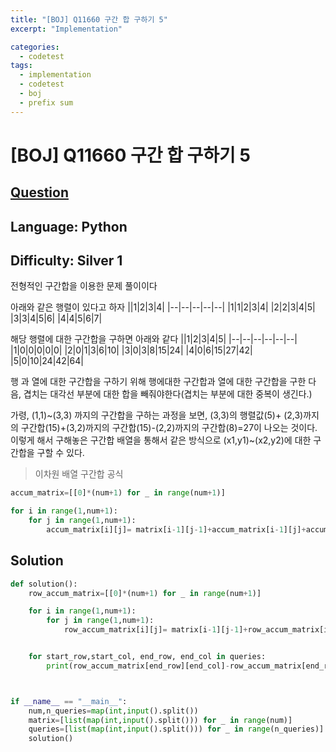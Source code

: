 ```yaml
---
title: "[BOJ] Q11660 구간 합 구하기 5"
excerpt: "Implementation"

categories:
  - codetest
tags:
  - implementation
  - codetest
  - boj
  - prefix sum
---
```

# [BOJ] Q11660 구간 합 구하기 5
## [Question](https://www.acmicpc.net/problem/11660)
## Language: Python
## Difficulty: Silver 1

전형적인 구간합을 이용한 문제 풀이이다

아래와 같은 행렬이 있다고 하자
||1|2|3|4|
|--|--|--|--|--|
|1|1|2|3|4|
|2|2|3|4|5|
|3|3|4|5|6|
|4|4|5|6|7|

해당 행렬에 대한 구간합을 구하면 아래와 같다
||1|2|3|4|5|
|--|--|--|--|--|--|
|1|0|0|0|0|0|
|2|0|1|3|6|10|
|3|0|3|8|15|24|
|4|0|6|15|27|42|
|5|0|10|24|42|64|

행 과 열에 대한 구간합을 구하기 위해 행에대한 구간합과 열에 대한 구간합을 구한 다음, 겹치는 대각선 부분에 대한 합을 빼줘야한다(겹치는 부분에 대한 중복이 생긴다.)

가령, (1,1)~(3,3) 까지의 구간합을 구하는 과정을 보면, (3,3)의 행렬값(5)+ (2,3)까지의 구간합(15)+(3,2)까지의 구간합(15)-(2,2)까지의 구간합(8)=27이 나오는 것이다.
이렇게 해서 구해놓은 구간합 배열을 통해서 같은 방식으로 (x1,y1)~(x2,y2)에 대한 구간합을 구할 수 있다.

> 이차원 배열 구간합 공식

```python
accum_matrix=[[0]*(num+1) for _ in range(num+1)]

for i in range(1,num+1):
    for j in range(1,num+1):
        accum_matrix[i][j]= matrix[i-1][j-1]+accum_matrix[i-1][j]+accum_matrix[i][j-1]-accum_matrix[i-1][j-1]
```

## Solution

```python
def solution():
    row_accum_matrix=[[0]*(num+1) for _ in range(num+1)]

    for i in range(1,num+1):
        for j in range(1,num+1):
            row_accum_matrix[i][j]= matrix[i-1][j-1]+row_accum_matrix[i-1][j]+row_accum_matrix[i][j-1]-row_accum_matrix[i-1][j-1]


    for start_row,start_col, end_row, end_col in queries:
        print(row_accum_matrix[end_row][end_col]-row_accum_matrix[end_row][start_col-1]-row_accum_matrix[start_row-1][end_col]+row_accum_matrix[start_row-1][start_col-1])



if __name__ == "__main__":
    num,n_queries=map(int,input().split())
    matrix=[list(map(int,input().split())) for _ in range(num)]
    queries=[list(map(int,input().split())) for _ in range(n_queries)]
    solution()
```
